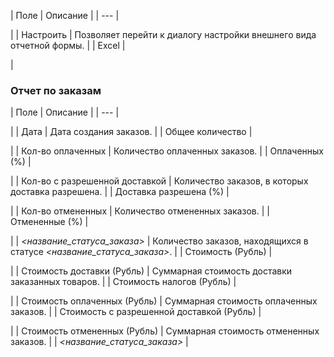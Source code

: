 | Поле | Описание |
| --- |

|
| Настроить | Позволяет перейти к диалогу настройки внешнего вида отчетной формы. |
| Excel |

|

### Отчет по заказам

| Поле | Описание |
| --- |

|
| Дата | Дата создания заказов. |
| Общее количество |

|
| Кол-во оплаченных | Количество оплаченных заказов. |
| Оплаченных (%) |

|
| Кол-во с разрешенной доставкой | Количество заказов, в которых доставка разрешена. |
| Доставка разрешена (%) |

|
| Кол-во отмененных | Количество отмененных заказов. |
| Отмененные (%) |

|
| *<название\_статуса\_заказа>* | Количество заказов, находящихся в статусе *<название\_статуса\_заказа>*. |
| Стоимость (Рубль) |

|
| Стоимость доставки (Рубль) | Суммарная стоимость доставки заказанных товаров. |
| Стоимость налогов (Рубль) |

|
| Стоимость оплаченных (Рубль) | Суммарная стоимость оплаченных заказов. |
| Стоимость с разрешенной доставкой (Рубль) |

|
| Стоимость отмененных (Рубль) | Суммарная стоимость отмененных заказов. |
| *<название\_статуса\_заказа>* |